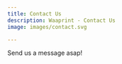 ```yaml
---
title: Contact Us
description: Waaprint - Contact Us
image: images/contact.svg

---
```

Send us a message asap!